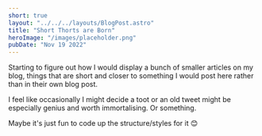 ```yaml
---
short: true
layout: "../../../layouts/BlogPost.astro"
title: "Short Thorts are Born"
heroImage: "/images/placeholder.png"
pubDate: "Nov 19 2022"
---
```


Starting to figure out how I would display a bunch of smaller articles on my blog, things that are short and closer to something I would post here rather than in their own blog post.

I feel like occasionally I might decide a toot or an old tweet might be especially genius and worth immortalising. Or something.

Maybe it's just fun to code up the structure/styles for it 😊
